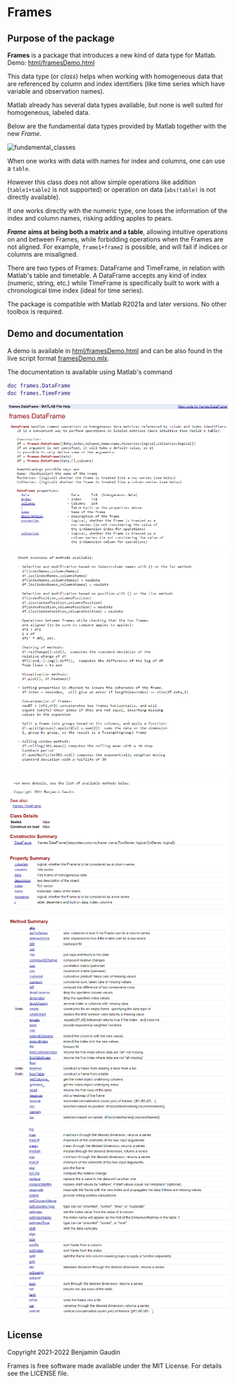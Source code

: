 # Frames

## Purpose of the package
**Frames** is a package that introduces a new kind of data type for Matlab. Demo: [html/framesDemo.html](https://htmlpreview.github.io/?https://github.com/benjamingaudin/Frames/blob/main/html/framesDemo.html) 

This data type (or _class_) helps when working with homogeneous data that are referenced by column and index identifiers (like time series which have variable and observation names).

Matlab already has several data types available, but none is well suited for homogeneous, labeled data.

Below are the fundamental data types provided by Matlab together with the new _Frame_.

![fundamental_classes](https://user-images.githubusercontent.com/57812158/124361682-8ef69e00-dc30-11eb-8fa3-1b4e81f24140.png)

When one works with data with names for index and columns, one can use a `table`.

However this class does not allow simple operations like addition (`table1+table2` is not supported) or operation on data (`abs(table)` is not directly available).

If one works directly with the numeric type, one loses the information of the index and column names, risking adding apples to pears.

**_Frame_ aims at being both a matrix and a table**, allowing intuitive operations on and between Frames, while forbidding operations when the Frames are not aligned.
For example, `frame1+frame2` is possible, and will fail if indices or columns are misaligned.

There are two types of Frames: DataFrame and TimeFrame, in relation with Matlab's table and timetable.
A DataFrame accepts any kind of index (numeric, string, etc.) while TimeFrame is specifically built to work with a chronological time index (ideal for time series).

The package is compatible with Matlab R2021a and later versions. No other toolbox is required.

## Demo and documentation
A demo is available in [html/framesDemo.html](https://htmlpreview.github.io/?https://github.com/benjamingaudin/Frames/blob/main/html/framesDemo.html) and can be also found in the live script format [framesDemo.mlx](framesDemo.mlx).

The documentation is available using Matlab's command
```Matlab
doc frames.DataFrame
doc frames.TimeFrame
```
<p><img src="img/docIntro.png"></p>
<p><img src="img/docMethodsDescr.png"></p>
<p><img src="img/docProps.png"></p>
<p><img src="img/docMethodsSummary1.png"></p>
<p><img src="img/docMethodsSummary2.png"></p>

## License
Copyright 2021-2022 Benjamin Gaudin

Frames is free software made available under the MIT License. For details see the LICENSE file.
